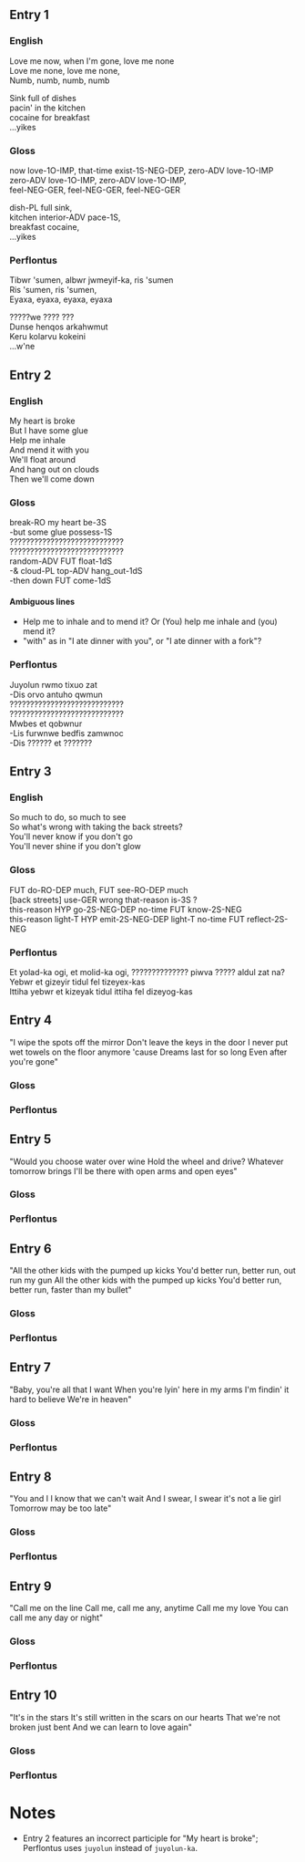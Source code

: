 ## Entry 1

### English

Love me now, when I'm gone, love me none  
Love me none, love me none,  
Numb, numb, numb, numb

Sink full of dishes  
pacin' in the kitchen  
cocaine for breakfast  
...yikes

### Gloss

now love-1O-IMP, that-time exist-1S-NEG-DEP, zero-ADV love-1O-IMP  
zero-ADV love-1O-IMP, zero-ADV love-1O-IMP,  
feel-NEG-GER, feel-NEG-GER, feel-NEG-GER

dish-PL full sink,  
kitchen interior-ADV pace-1S,  
breakfast cocaine,  
...yikes

### Perflontus

Tibwr 'sumen, albwr jwmeyif-ka, ris 'sumen  
Ris 'sumen, ris 'sumen,  
Eyaxa, eyaxa, eyaxa, eyaxa  

?????we ???? ???  
Dunse henqos arkahwmut  
Keru kolarvu kokeini  
...w'ne

## Entry 2

### English

My heart is broke  
But I have some glue  
Help me inhale  
And mend it with you  
We'll float around  
And hang out on clouds  
Then we'll come down

### Gloss

break-RO my heart be-3S  
-but some glue possess-1S  
????????????????????????????  
????????????????????????????  
random-ADV FUT float-1dS  
-& cloud-PL top-ADV hang_out-1dS  
-then down FUT come-1dS

#### Ambiguous lines

  * Help me to inhale and to mend it? Or (You) help me inhale and (you) mend it?
  * "with" as in "I ate dinner with you", or "I ate dinner with a fork"?

### Perflontus

Juyolun rwmo tixuo zat  
-Dis orvo antuho qwmun  
????????????????????????????  
????????????????????????????  
Mwbes et qobwnur  
-Lis furwnwe bedfis zamwnoc  
-Dis ?????? et ???????

## Entry 3

### English

So much to do, so much to see  
So what's wrong with taking the back streets?  
You'll never know if you don't go  
You'll never shine if you don't glow

### Gloss

FUT do-RO-DEP much, FUT see-RO-DEP much  
[back streets] use-GER wrong that-reason is-3S ?  
this-reason HYP go-2S-NEG-DEP no-time FUT know-2S-NEG  
this-reason light-T HYP emit-2S-NEG-DEP light-T no-time FUT reflect-2S-NEG

### Perflontus

Et yolad-ka ogi, et molid-ka ogi,
?????????????? piwva ????? aldul zat na?  
Yebwr et gizeyir tidul fel tizeyex-kas  
Ittiha yebwr et kizeyak tidul ittiha fel dizeyog-kas

## Entry 4

"I wipe the spots off the mirror
Don't leave the keys in the door
I never put wet towels on the floor anymore 'cause
Dreams last for so long
Even after you're gone"

### Gloss

### Perflontus

## Entry 5

"Would you choose water over wine
Hold the wheel and drive?
Whatever tomorrow brings
I'll be there with open arms and open eyes"

### Gloss

### Perflontus

## Entry 6

"All the other kids with the pumped up kicks
You'd better run, better run, out run my gun
All the other kids with the pumped up kicks
You'd better run, better run, faster than my bullet"

### Gloss

### Perflontus

## Entry 7

"Baby, you're all that I want
When you're lyin' here in my arms
I'm findin' it hard to believe
We're in heaven"

### Gloss

### Perflontus

## Entry 8

"You and I
I know that we can't wait
And I swear, I swear it's not a lie girl
Tomorrow may be too late"

### Gloss

### Perflontus

## Entry 9

"Call me on the line
Call me, call me any, anytime
Call me my love
You can call me any day or night"

### Gloss

### Perflontus

## Entry 10

"It's in the stars
It's still written in the scars on our hearts
That we're not broken just bent
And we can learn to love again"

### Gloss

### Perflontus

# Notes

  * Entry 2 features an incorrect participle for "My heart is broke"; Perflontus uses `juyolun` instead of `juyolun-ka`.
